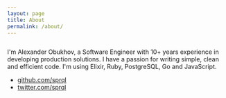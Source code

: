 ```yaml
---
layout: page
title: About
permalink: /about/
---
```


<img class="about-avatar" src="https://avatars2.githubusercontent.com/u/25356?s=400&v=4" alt="" />

I'm Alexander Obukhov, a Software Engineer with 10+ years experience in developing production solutions.
I have a passion for writing simple, clean and efficient code.
I'm using Elixir, Ruby, PostgreSQL, Go and JavaScript.

- [github.com/sprql](https://github.com/sprql)
- [twitter.com/sprql](https://twitter.com/sprql)